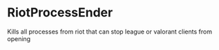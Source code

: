# RiotProcessEnder
Kills all processes from riot that can stop league or valorant clients from opening

